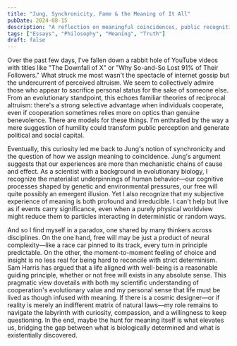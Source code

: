 ```yaml
---
title: "Jung, Synchronicity, Fame & the Meaning of It All"
pubDate: 2024-08-15
description: "A reflection on meaningful coincidences, public recognition, and finding purpose through Carl Jung's lens."
tags: ["Essays", "Philosophy", "Meaning", "Truth"]
draft: false
---
```


Over the past few days, I've fallen down a rabbit hole of YouTube videos with titles like "The Downfall of X" or "Why So-and-So Lost 91% of Their Followers." What struck me most wasn't the spectacle of internet gossip but the undercurrent of perceived altruism. We seem to collectively admire those who appear to sacrifice personal status for the sake of someone else. From an evolutionary standpoint, this echoes familiar theories of reciprocal altruism: there's a strong selective advantage when individuals cooperate, even if cooperation sometimes relies more on optics than genuine benevolence. There are models for these things. I'm enthralled by the way a mere suggestion of humility could transform public perception and generate political and social capital.

Eventually, this curiosity led me back to Jung's notion of synchronicity and the question of how we assign meaning to coincidence. Jung's argument suggests that our experiences are more than mechanistic chains of cause and effect. As a scientist with a background in evolutionary biology, I recognize the materialist underpinnings of human behavior—our cognitive processes shaped by genetic and environmental pressures, our free will quite possibly an emergent illusion. Yet I also recognize that my subjective experience of meaning is both profound and irreducible. I can't help but live as if events carry significance, even when a purely physical worldview might reduce them to particles interacting in deterministic or random ways.

And so I find myself in a paradox, one shared by many thinkers across disciplines. On the one hand, free will may be just a product of neural complexity—like a race car pinned to its track, every turn in principle predictable. On the other, the moment-to-moment feeling of choice and insight is no less real for being hard to reconcile with strict determinism. Sam Harris has argued that a life aligned with well-being is a reasonable guiding principle, whether or not free will exists in any absolute sense. This pragmatic view dovetails with both my scientific understanding of cooperation's evolutionary value and my personal sense that life must be lived as though infused with meaning. If there is a cosmic designer—or if reality is merely an indifferent matrix of natural laws—my role remains to navigate the labyrinth with curiosity, compassion, and a willingness to keep questioning. In the end, maybe the hunt for meaning itself is what elevates us, bridging the gap between what is biologically determined and what is existentially discovered. 
